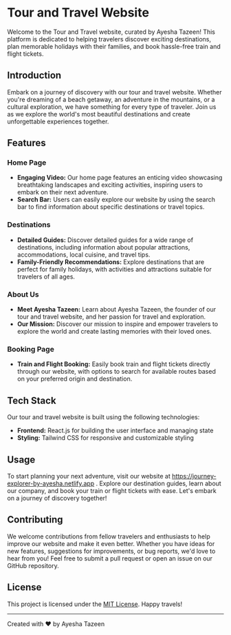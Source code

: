 # Tour and Travel Website

Welcome to the Tour and Travel website, curated by Ayesha Tazeen! This platform is dedicated to helping travelers discover exciting destinations, plan memorable holidays with their families, and book hassle-free train and flight tickets.

## Introduction

Embark on a journey of discovery with our tour and travel website. Whether you're dreaming of a beach getaway, an adventure in the mountains, or a cultural exploration, we have something for every type of traveler. Join us as we explore the world's most beautiful destinations and create unforgettable experiences together.

## Features

### Home Page
- **Engaging Video:** Our home page features an enticing video showcasing breathtaking landscapes and exciting activities, inspiring users to embark on their next adventure.
- **Search Bar:** Users can easily explore our website by using the search bar to find information about specific destinations or travel topics.

### Destinations
- **Detailed Guides:** Discover detailed guides for a wide range of destinations, including information about popular attractions, accommodations, local cuisine, and travel tips.
- **Family-Friendly Recommendations:** Explore destinations that are perfect for family holidays, with activities and attractions suitable for travelers of all ages.

### About Us
- **Meet Ayesha Tazeen:** Learn about Ayesha Tazeen, the founder of our tour and travel website, and her passion for travel and exploration.
- **Our Mission:** Discover our mission to inspire and empower travelers to explore the world and create lasting memories with their loved ones.

### Booking Page
- **Train and Flight Booking:** Easily book train and flight tickets directly through our website, with options to search for available routes based on your preferred origin and destination.

## Tech Stack

Our tour and travel website is built using the following technologies:
- **Frontend:** React.js for building the user interface and managing state
- **Styling:** Tailwind CSS for responsive and customizable styling


## Usage

To start planning your next adventure, visit our website at https://journey-explorer-by-ayesha.netlify.app . Explore our destination guides, learn about our company, and book your train or flight tickets with ease. Let's embark on a journey of discovery together!

## Contributing

We welcome contributions from fellow travelers and enthusiasts to help improve our website and make it even better. Whether you have ideas for new features, suggestions for improvements, or bug reports, we'd love to hear from you! Feel free to submit a pull request or open an issue on our GitHub repository.

## License

This project is licensed under the [MIT License](LICENSE). Happy travels!

---

Created with ❤️ by Ayesha Tazeen
